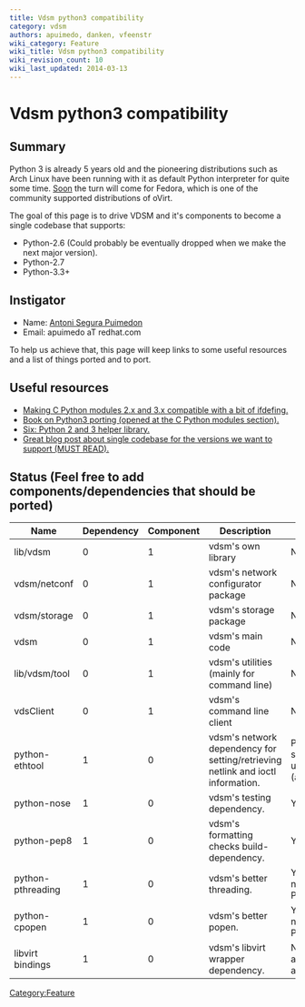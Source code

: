 ```yaml
---
title: Vdsm python3 compatibility
category: vdsm
authors: apuimedo, danken, vfeenstr
wiki_category: Feature
wiki_title: Vdsm python3 compatibility
wiki_revision_count: 10
wiki_last_updated: 2014-03-13
---
```


# Vdsm python3 compatibility

## Summary

Python 3 is already 5 years old and the pioneering distributions such as Arch Linux have been running with it as default Python interpreter for quite some time. [Soon](https://fedoraproject.org/wiki/Changes/Python_3_as_Default) the turn will come for Fedora, which is one of the community supported distributions of oVirt.

The goal of this page is to drive VDSM and it's components to become a single codebase that supports:

*   Python-2.6 (Could probably be eventually dropped when we make the next major version).
*   Python-2.7
*   Python-3.3+

## Instigator

*   Name: [ Antoni Segura Puimedon](User:APuimedo)
*   Email: apuimedo aT redhat.com

To help us achieve that, this page will keep links to some useful resources and a list of things ported and to port.

## Useful resources

*   [Making C Python modules 2.x and 3.x compatible with a bit of ifdefing.](http://docs.python.org/3/howto/cporting.html)
*   [Book on Python3 porting (opened at the C Python modules section).](http://python3porting.com/cextensions.html)
*   [Six: Python 2 and 3 helper library.](http://pythonhosted.org/six/)
*   [Great blog post about single codebase for the versions we want to support (MUST READ).](http://lucumr.pocoo.org/2013/5/21/porting-to-python-3-redux/)

## Status (Feel free to add components/dependencies that should be ported)

| Name              | Dependency | Component | Description                                                                     | Completion                                 |
|-------------------|------------|-----------|---------------------------------------------------------------------------------|--------------------------------------------|
| lib/vdsm          | 0          | 1         | vdsm's own library                                                              | No                                         |
| vdsm/netconf      | 0          | 1         | vdsm's network configurator package                                             | No                                         |
| vdsm/storage      | 0          | 1         | vdsm's storage package                                                          | No                                         |
| vdsm              | 0          | 1         | vdsm's main code                                                                | No                                         |
| lib/vdsm/tool     | 0          | 1         | vdsm's utilities (mainly for command line)                                      | No                                         |
| vdsClient         | 0          | 1         | vdsm's command line client                                                      | No                                         |
| python-ethtool    | 1          | 0         | vdsm's network dependency for setting/retrieving netlink and ioctl information. | Patch submitted upstream (apuimedo)        |
| python-nose       | 1          | 0         | vdsm's testing dependency.                                                      | Yes                                        |
| python-pep8       | 1          | 0         | vdsm's formatting checks build-dependency.                                      | Yes                                        |
| python-pthreading | 1          | 0         | vdsm's better threading.                                                        | Yes (not necessary in Python3)             |
| python-cpopen     | 1          | 0         | vdsm's better popen.                                                            | Yes (not necessary in Python3)             |
| libvirt bindings  | 1          | 0         | vdsm's libvirt wrapper dependency.                                              | No (bindings are currently autogenerated). |

<Category:Feature>
